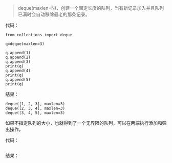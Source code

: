> deque\(maxlen=N\)，创建一个固定长度的队列，当有新记录加入并且队列已满时会自动移除最老的那条记录。

代码：

```
from collections import deque

q=deque(maxlen=3)

q.append(1)
q.append(2)
q.append(3)
print(q)
q.append(4)
print(q)
q.append(5)
print(q)
```

结果：

```
deque([1, 2, 3], maxlen=3)
deque([2, 3, 4], maxlen=3)
deque([3, 4, 5], maxlen=3)
```

如果不指定队列的大小，也就得到了一个无界限的队列，可以在两端执行添加和弹出操作，

代码：

```

```

结果：

```

```



